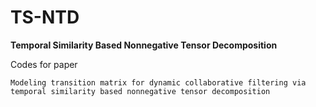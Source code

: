 # TS-NTD
**Temporal Similarity Based Nonnegative Tensor Decomposition**

Codes for paper 

`Modeling transition matrix for dynamic collaborative filtering via temporal similarity based nonnegative tensor decomposition`
